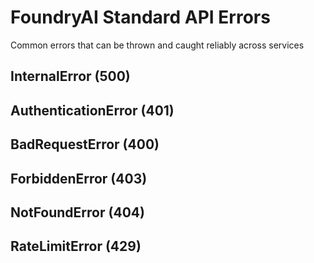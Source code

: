 # FoundryAI Standard API Errors

Common errors that can be thrown and caught reliably across services

## InternalError (500)

## AuthenticationError (401)

## BadRequestError (400)

## ForbiddenError (403)

## NotFoundError (404)

## RateLimitError (429)
